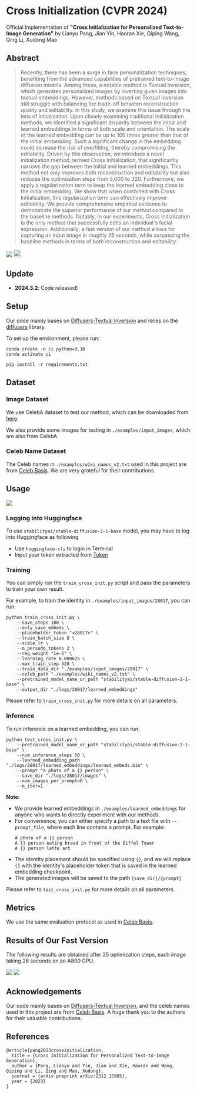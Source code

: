 # Cross Initialization (CVPR 2024)

Official Implementation of **"Cross Initialization for Personalized Text-to-Image Generation"** by Lianyu Pang, Jian Yin, Haoran Xie, Qiping Wang, Qing Li, Xudong Mao

## Abstract
> Recently, there has been a surge in face personalization techniques, benefiting from the advanced capabilities of pretrained text-to-image diffusion models. Among these, a notable method is Textual Inversion, which generates personalized images by inverting given images into textual embeddings. However, methods based on Textual Inversion still struggle with balancing the trade-off between reconstruction quality and editability. In this study, we examine this issue through the lens of initialization. Upon closely examining traditional initialization methods, we identified a significant disparity between the initial and learned embeddings in terms of both scale and orientation. The scale of the learned embedding can be up to 100 times greater than that of the initial embedding. Such a significant change in the embedding could increase the risk of overfitting, thereby compromising the editability. Driven by this observation, we introduce a novel initialization method, termed Cross Initialization, that significantly narrows the gap between the initial and learned embeddings. This method not only improves both reconstruction and editability but also reduces the optimization steps from 5,000 to 320. Furthermore, we apply a regularization term to keep the learned embedding close to the initial embedding. We show that when combined with Cross Initialization, this regularization term can effectively improve editability. We provide comprehensive empirical evidence to demonstrate the superior performance of our method compared to the baseline methods. Notably, in our experiments, Cross Initialization is the only method that successfully edits an individual's facial expression. Additionally, a fast version of our method allows for capturing an input image in roughly 26 seconds, while surpassing the baseline methods in terms of both reconstruction and editability.

<img src='assets/teaser.png'>
<a href="https://arxiv.org/abs/2312.15905"><img src="https://img.shields.io/badge/arXiv-2312.15905-b31b1b.svg" height=20.5></a>

## Update
+ **2024.3.2**: Code released!

## Setup
Our code mainly bases on [Diffusers-Textual Inversion](https://github.com/huggingface/diffusers/tree/main/examples/textual_inversion) and relies on the [diffusers](https://github.com/huggingface/diffusers) library.

To set up the environment, please run:
```
conda create -n ci python=3.10
conda activate ci

pip install -r requirements.txt
```

## Dataset
### Image Dataset
We use CelebA dataset to test our method, which can be downloaded from [here](https://mmlab.ie.cuhk.edu.hk/projects/CelebA.html).

We also provide some images for testing in `./examples/input_images`, which are also from CelebA.

### Celeb Name Dataset
The Celeb names in `./examples/wiki_names_v2.txt` used in this project are from [Celeb Basis](https://github.com/ygtxr1997/CelebBasis/tree/main). We are very grateful for their contributions.

## Usage

<img src='assets/CI.jpg'>

### Logging into Huggingface
To use `stabilityai/stable-diffusion-2-1-base` model, you may have to log into Huggingface as following

+ Use `huggingface-cli` to login in Terminal
+ Input your token extracted from [Token](https://huggingface.co/settings/tokens)

### Training
You can simply run the `train_cross_init.py` script and pass the parameters to train your own result.

For example, to train the identity in `./examples/input_images/28017`, you can run:
```
python train_cross_init.py \
    --save_steps 100 \
    --only_save_embeds \
    --placeholder_token "<28017>" \
    --train_batch_size 8 \
    --scale_lr \
    --n_persudo_tokens 2 \
    --reg_weight "1e-5" \
    --learning_rate 0.000625 \
    --max_train_step 320 \
    --train_data_dir "./examples/input_images/28017" \
    --celeb_path "./examples/wiki_names_v2.txt" \
    --pretrained_model_name_or_path "stabilityai/stable-diffusion-2-1-base" \
    --output_dir "./logs/28017/learned_embeddings" 
```
Please refer to `train_cross_init.py` for more details on all parameters.

### Inference
To run inference on a learned embedding, you can run:
```
python test_cross_init.py \
    --pretrained_model_name_or_path "stabilityai/stable-diffusion-2-1-base" \
    --num_inference_steps 50 \
    --learned_embedding_path "./logs/28017/learned_embeddings/learned_embeds.bin" \
    --prompt "a photo of a {} person" \
    --save_dir "./logs/28017/images" \
    --num_images_per_prompt=8 \
    --n_iter=1
```
**Note:**

+ We provide learned embeddings in `./examples/learned_embeddings` for anyone who wants to directly experiment with our methods.
+ For convenience, you can either specify a path to a text file with  `--prompt_file`, where each line contains a prompt. For example:
    ```
    A photo of a {} person
    A {} person eating bread in front of the Eiffel Tower
    A {} person latte art
    ```
+ The identity placement should be specified using `{}`, and we will replace `{}` with the identity's placeholder token that is saved in the learned embedding checkpoint.
+ The generated images will be saved to the path `{save_dir}/{prompt}`

Please refer to `test_cross_init.py` for more details on all parameters.

## Metrics
We use the same evaluation protocol as used in [Celeb Basis](https://github.com/ygtxr1997/CelebBasis/tree/main).

## Results of Our Fast Version
The following results are obtained after 25 optimization steps, each image taking 26 seconds on an A800 GPU.

<img src='assets/fast1.jpg'>

<img src='assets/fast2.jpg'>

## Acknowledgements
Our code mainly bases on [Diffusers-Textual Inversion](https://github.com/huggingface/diffusers/tree/main/examples/textual_inversion), and the celeb names used in this project are from [Celeb Basis](https://github.com/ygtxr1997/CelebBasis/tree/main). A huge thank you to the authors for their valuable contributions.

## References

```
@article{pang2023crossinitialization,
  title = {Cross Initialization for Personalized Text-to-Image Generation},
  author = {Pang, Lianyu and Yin, Jian and Xie, Haoran and Wang, Qiping and Li, Qing and Mao, Xudong},
  journal = {arXiv preprint arXiv:2312.15905},
  year = {2023}
}
